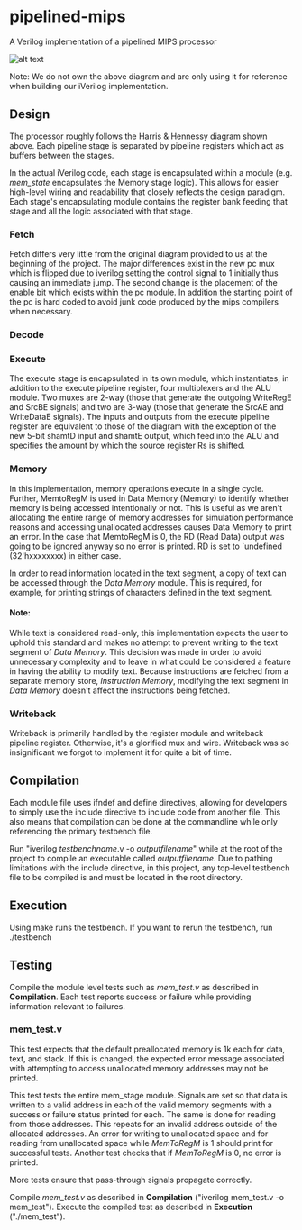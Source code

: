 ﻿# pipelined-mips
A Verilog implementation of a pipelined MIPS processor

![alt text][cpu_diagram]

[cpu_diagram]: https://www.eg.bucknell.edu/~csci320/2016-fall/wp-content/uploads/2015/09/harris_pipeline_mips.png "Pipelined processor with full hazard handling"

Note: We do not own the above diagram and are only using it for reference when building our iVerilog implementation.

## Design
The processor roughly follows the Harris & Hennessy diagram shown above. Each pipeline stage is separated by pipeline registers which act as buffers between the stages.

In the actual iVerilog code, each stage is encapsulated within a module (e.g. *mem_state* encapsulates the Memory stage logic). This allows for easier high-level wiring and readability that closely reflects the design paradigm. Each stage's encapsulating module contains the register bank feeding that stage and all the logic associated with that stage.

### Fetch

Fetch differs very little from the original diagram provided to us at the beginning of the project. The major differences exist in the new pc mux which is flipped due to iverilog setting the control signal to 1 initially thus causing an immediate jump. The second change is the placement of the enable bit which exists within the pc module. In addition the starting point of the pc is hard coded to avoid junk code produced by the mips compilers when necessary.

### Decode

### Execute

The execute stage is encapsulated in its own module, which instantiates, in addition to the execute
pipeline register, four multiplexers and the ALU module. Two muxes are 2-way (those that generate the
outgoing WriteRegE and SrcBE signals) and two are 3-way (those that generate the SrcAE and WriteDataE
signals). The inputs and outputs from the execute pipeline register are equivalent to those of the
diagram with the exception of the new 5-bit shamtD input and shamtE output, which feed into the ALU and
specifies the amount by which the source register Rs is shifted.

### Memory
In this implementation, memory operations execute in a single cycle. Further, MemtoRegM is used
in Data Memory (Memory) to identify whether memory is being accessed intentionally or not. This is useful
as we aren't allocating the entire range of memory addresses for simulation performance reasons
and accessing unallocated addresses causes Data Memory to print an error. In the case that MemtoRegM
is 0, the RD (Read Data) output was going to be ignored anyway so no error is printed. RD is
set to \`undefined (32'hxxxxxxxx) in either case.

In order to read information located in the text segment, a copy of text can be
accessed through the *Data Memory* module. This is required, for example, for printing strings
of characters defined in the text segment.

#### Note:
While text is considered read-only, this implementation expects the user to uphold
this standard and makes no attempt to prevent writing to the text segment of *Data Memory*.
This decision was made in order to avoid unnecessary complexity and to leave in
what could be considered a feature in having the ability to modify text. Because
instructions are fetched from a separate memory store, *Instruction Memory*,
modifying the text segment in *Data Memory* doesn't affect the instructions being fetched.


### Writeback
Writeback is primarily handled by the register module and writeback pipeline
register. Otherwise, it's a glorified mux and wire. Writeback was so insignificant
we forgot to implement it for quite a bit of time.


## Compilation
Each module file uses ifndef and define directives, allowing for developers to simply use the include
directive to include code from another file. This also means that compilation can be done at the
commandline while only referencing the primary testbench file.

Run "iverilog *testbenchname*.v -o *outputfilename*" while at the root of the project to compile
an executable called *outputfilename*. Due to pathing limitations with the include directive, in this
project, any top-level testbench file to be compiled is and must be located in the root directory.

## Execution
Using make runs the testbench. If you want to rerun the testbench, run ./testbench

## Testing
Compile the module level tests such as *mem_test.v* as described in **Compilation**. Each test reports success or failure while providing information
relevant to failures.

### mem_test.v
This test expects that the default preallocated memory is 1k each for data, text, and stack.
If this is changed, the expected error message associated with attempting to access
unallocated memory addresses may not be printed.

This test tests the entire mem_stage module. Signals are set so that data is written
to a valid address in each of the valid memory segments with a success or failure
status printed for each. The same is done for reading from those addresses. This
repeats for an invalid address outside of the allocated addresses.
An error for writing to unallocated space and for reading from unallocated space
while *MemToRegM* is 1 should print for successful tests. Another test
checks that if *MemToRegM* is 0, no error is printed.

More tests ensure that pass-through signals propagate correctly.

Compile *mem_test.v* as described in **Compilation** ("iverilog mem_test.v -o mem_test").
Execute the compiled test as described in **Execution** ("./mem_test").
